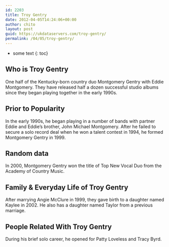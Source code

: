 ```yaml
---
id: 2203
title: Troy Gentry
date: 2012-04-05T14:24:06+00:00
author: chito
layout: post
guid: https://ukdataservers.com/troy-gentry/
permalink: /04/05/troy-gentry/
---
```


* some text
{: toc}
          
          
## Who is  Troy Gentry
                  
                  
                  
One half of the Kentucky-born country duo Montgomery Gentry with Eddie Montgomery. They have released half a dozen successful studio albums since they began playing together in the early 1990s.
                  
                
                
                
## Prior to Popularity 
                  
                  
                  
In the early 1990s, he began playing in a number of bands with partner Eddie and Eddie&#8217;s brother, John Michael Montgomery. After he failed to secure a solo record deal when he won a talent contest in 1994, he formed Montgomery Gentry in 1999.
                  
                
                
                
## Random data 
                  
                  
                  
In 2000, Montgomery Gentry won the title of Top New Vocal Duo from the Academy of Country Music.
                  
                
                
                
## Family & Everyday Life of Troy Gentry
                  
                  
                  
After marrying Angie McClure in 1999, they gave birth to a daughter named Kaylee in 2002. He also has a daughter named Taylor from a previous marriage.
                  
                
                
                
## People Related With  Troy Gentry
                  
                  
                  
During his brief solo career, he opened for Patty Loveless and Tracy Byrd.
                  
                
              
            
          
          
          
    
    
  
